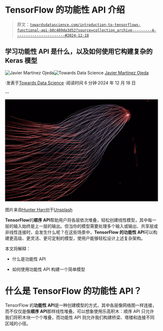 # TensorFlow 的功能性 API 介绍

> 原文：[`towardsdatascience.com/introduction-to-tensorflows-functional-api-b0c489da3d52?source=collection_archive---------4-----------------------#2024-12-18`](https://towardsdatascience.com/introduction-to-tensorflows-functional-api-b0c489da3d52?source=collection_archive---------4-----------------------#2024-12-18)

## 学习功能性 API 是什么，以及如何使用它构建复杂的 Keras 模型

[](https://medium.com/@JavierMtz5?source=post_page---byline--b0c489da3d52--------------------------------)![Javier Martínez Ojeda](https://medium.com/@JavierMtz5?source=post_page---byline--b0c489da3d52--------------------------------)[](https://towardsdatascience.com/?source=post_page---byline--b0c489da3d52--------------------------------)![Towards Data Science](https://towardsdatascience.com/?source=post_page---byline--b0c489da3d52--------------------------------) [Javier Martínez Ojeda](https://medium.com/@JavierMtz5?source=post_page---byline--b0c489da3d52--------------------------------)

·发表于[Towards Data Science](https://towardsdatascience.com/?source=post_page---byline--b0c489da3d52--------------------------------) ·阅读时间 6 分钟·2024 年 12 月 18 日

--

![](img/eaad0664a8c711c01d10842808f78857.png)

图片来自[Hunter Harritt](https://unsplash.com/@hharritt?utm_source=medium&utm_medium=referral)于[Unsplash](https://unsplash.com/?utm_source=medium&utm_medium=referral)

**TensorFlow**的**顺序 API**帮助用户将各层依次堆叠，轻松创建线性模型，其中每一层的输入始终是上一层的输出。但当你的模型需要处理多个输入或输出、共享层或非线性连接时，会发生什么呢？在这些场景中，**TensorFlow 的功能性 API**可以构建更高级、更灵活、更可定制的模型，使用户能够轻松设计上述复杂架构。

本文将解释：

+   什么是功能性 API

+   如何使用功能性 API 构建一个简单模型

# 什么是 TensorFlow 的功能性 API？

TensorFlow 的**功能性 API**是一种创建模型的方式，其中各层像网络图一样连接，而不仅仅是像**顺序 API**那样线性堆叠。可以想象使用乐高积木：顺序 API 只允许我们将积木块一个个堆叠，而功能性 API 则允许我们构建桥梁、塔楼和连接不同区域的小径。
